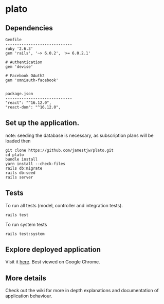 # plato

## Dependencies 
```
Gemfile
-----------------------------
ruby '2.6.3'
gem 'rails', '~> 6.0.2', '>= 6.0.2.1'

# Authentication 
gem 'devise'

# Facebook OAuth2
gem 'omniauth-facebook'


package.json
-----------------------------
"react": "^16.12.0",
"react-dom": "^16.12.0",
```

## Set up the application. 
note: seeding the database is necessary, as subscription plans will be loaded then
```
git clone https://github.com/jamestjw/plato.git
cd plato
bundle install 
yarn install --check-files
rails db:migrate
rails db:seed
rails server
```

## Tests
To run all tests (model, controller and integration tests).
```
rails test
``` 

To run system tests
``` 
rails test:system
```

## Explore deployed application
Visit it [here](https://safe-fjord-82834.herokuapp.com/). Best viewed on Google Chrome.

## More details
Check out the wiki for more in depth explanations and documentation of application behaviour.
